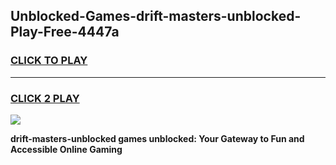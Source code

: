 
## Unblocked-Games-drift-masters-unblocked-Play-Free-4447a
<h3>
<a href="https://premium76.site?title=drift-masters-unblocked&ref=21A">CLICK TO PLAY</a></h3>
<hr>

<h3>
<a href="https://premium76.site?title=drift-masters-unblocked&ref=21A">CLICK 2 PLAY</a>
  
</h3>

<a href="https://premium76.site?title=drift-masters-unblocked&ref=21A"><img src="https://clearcache.store/games.png"></a>


**drift-masters-unblocked games unblocked: Your Gateway to Fun and Accessible Online Gaming**
